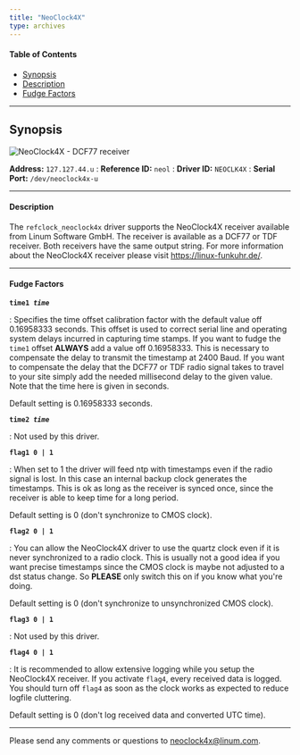 ```yaml
---
title: "NeoClock4X"
type: archives
---
```


#### Table of Contents

*   [Synopsis](/documentation/drivers/driver44/#synopsis)
*   [Description](/documentation/drivers/driver44/#description)
*   [Fudge Factors](/documentation/drivers/driver44/#fudge-factors)

* * *


## Synopsis

![NeoClock4X - DCF77 receiver](/documentation/pic/neoclock4x.gif) 

**Address:** <code>127.127.44.u</code>
: **Reference ID:** `neol`
: **Driver ID:**  `NEOCLK4X`
: **Serial Port:**  `/dev/neoclock4x-u`

* * *

#### Description

The `refclock_neoclock4x` driver supports the NeoClock4X receiver available from Linum Software GmbH. The receiver is available as a DCF77 or TDF receiver. Both receivers have the same output string. For more information about the NeoClock4X receiver please visit https://linux-funkuhr.de/.

* * *

#### Fudge Factors

<code>**time1 _time_**</code>

: Specifies the time offset calibration factor with the default value off 0.16958333 seconds. This offset is used  to correct serial line and operating system delays incurred in capturing time stamps. If you want to fudge the `time1` offset **ALWAYS** add a value off 0.16958333. This is necessary to compensate the delay to transmit the timestamp at 2400 Baud. If you want to compensate the delay that the DCF77 or TDF radio signal takes to travel to your site simply add the needed millisecond delay to the given value. Note that the time here is given in seconds.

Default setting is 0.16958333 seconds.

<code>**time2 _time_**</code>

: Not used by this driver.

<code>**flag1 0 | 1**</code>

: When set to 1 the driver will feed ntp with timestamps even if the radio signal is lost. In this case an internal backup clock generates the timestamps. This is ok as long as the receiver is synced once, since the receiver is able to keep time for a long period.

Default setting is 0 (don't synchronize to CMOS clock).

<code>**flag2 0 | 1**</code>

: You can allow the NeoClock4X driver to use the quartz clock even if it is never synchronized to a radio clock. This is usually not a good idea if you want precise timestamps since the CMOS clock is maybe not adjusted to a dst status change. So **PLEASE** only switch this on if you know what you're doing.

Default setting is 0 (don't synchronize to unsynchronized CMOS clock).

<code>**flag3 0 | 1**</code>

: Not used by this driver.

<code>**flag4 0 | 1**</code>

: It is recommended to allow extensive logging while you setup the NeoClock4X receiver. If you activate `flag4`, every received data is logged. You should turn off `flag4` as soon as the clock works as expected to reduce logfile cluttering.

Default setting is 0 (don't log received data and converted UTC time).

* * *

Please send any comments or questions to [neoclock4x@linum.com](mailto:neoclock4@linum.com).
